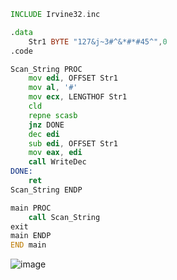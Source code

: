 ```asm
INCLUDE Irvine32.inc

.data
    Str1 BYTE "127&j~3#^&*#*#45^",0
.code

Scan_String PROC
    mov edi, OFFSET Str1
    mov al, '#'
    mov ecx, LENGTHOF Str1
    cld
    repne scasb
    jnz DONE
    dec edi
    sub edi, OFFSET Str1
    mov eax, edi
    call WriteDec
DONE:
    ret
Scan_String ENDP

main PROC
    call Scan_String
exit
main ENDP
END main
```
![image](https://github.com/user-attachments/assets/f23e99e6-4822-4d19-bc66-74cd42e468c2)
